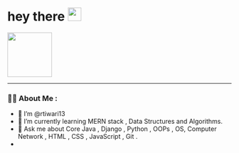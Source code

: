 
<h1>
  hey there
  <img src="https://media.giphy.com/media/hvRJCLFzcasrR4ia7z/giphy.gif" width="30px"/>
</h1>
<div id="header">
 <img src ="https://media.giphy.com/media/L1R1tvI9svkIWwpVYr/giphy.gif" width="100">
</div>
<hr>


### :woman_technologist: About Me :
- 👋  I’m @rtiwari13
- 🌱 I’m currently learning MERN stack , Data Structures and Algorithms.
- 💬 Ask me about Core Java , Django , Python , OOPs , OS, Computer Network , HTML , CSS , JavaScript , Git .
-

